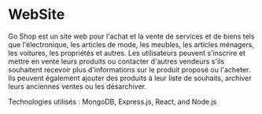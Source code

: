 # WebSite
Go Shop est un site web pour l'achat et la vente de services et de biens tels que l'électronique, les articles de mode, les meubles, les articles ménagers, les voitures, les propriétés et autres. Les utilisateurs peuvent s'inscrire et mettre en vente leurs produits ou contacter d'autres vendeurs s'ils souhaitent recevoir plus d'informations sur le produit proposé ou l'acheter. Ils peuvent également ajouter des produits à leur liste de souhaits, archiver leurs anciennes ventes ou les désarchiver.

Technologies utilisés : MongoDB, Express.js, React, and Node.js
